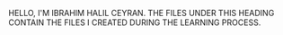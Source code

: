 HELLO, I'M IBRAHIM HALIL CEYRAN.
THE FILES UNDER THIS HEADING CONTAIN THE FILES I CREATED DURING THE LEARNING PROCESS.
